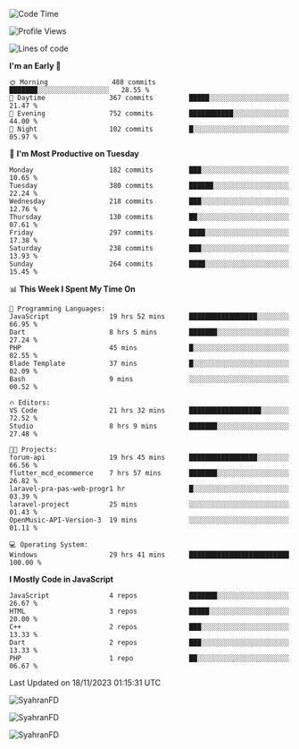 <!--START_SECTION:waka-->
![Code Time](http://img.shields.io/badge/Code%20Time-19%20hrs%2049%20mins-blue)

![Profile Views](http://img.shields.io/badge/Profile%20Views-98-blue)

![Lines of code](https://img.shields.io/badge/From%20Hello%20World%20I%27ve%20Written-360.9%20thousand%20lines%20of%20code-blue)

**I'm an Early 🐤** 

```text
🌞 Morning                488 commits         ███████░░░░░░░░░░░░░░░░░░   28.55 % 
🌆 Daytime                367 commits         █████░░░░░░░░░░░░░░░░░░░░   21.47 % 
🌃 Evening                752 commits         ███████████░░░░░░░░░░░░░░   44.00 % 
🌙 Night                  102 commits         █░░░░░░░░░░░░░░░░░░░░░░░░   05.97 % 
```
📅 **I'm Most Productive on Tuesday** 

```text
Monday                   182 commits         ███░░░░░░░░░░░░░░░░░░░░░░   10.65 % 
Tuesday                  380 commits         ██████░░░░░░░░░░░░░░░░░░░   22.24 % 
Wednesday                218 commits         ███░░░░░░░░░░░░░░░░░░░░░░   12.76 % 
Thursday                 130 commits         ██░░░░░░░░░░░░░░░░░░░░░░░   07.61 % 
Friday                   297 commits         ████░░░░░░░░░░░░░░░░░░░░░   17.38 % 
Saturday                 238 commits         ███░░░░░░░░░░░░░░░░░░░░░░   13.93 % 
Sunday                   264 commits         ████░░░░░░░░░░░░░░░░░░░░░   15.45 % 
```


📊 **This Week I Spent My Time On** 

```text
💬 Programming Languages: 
JavaScript               19 hrs 52 mins      █████████████████░░░░░░░░   66.95 % 
Dart                     8 hrs 5 mins        ███████░░░░░░░░░░░░░░░░░░   27.24 % 
PHP                      45 mins             █░░░░░░░░░░░░░░░░░░░░░░░░   02.55 % 
Blade Template           37 mins             █░░░░░░░░░░░░░░░░░░░░░░░░   02.09 % 
Bash                     9 mins              ░░░░░░░░░░░░░░░░░░░░░░░░░   00.52 % 

🔥 Editors: 
VS Code                  21 hrs 32 mins      ██████████████████░░░░░░░   72.52 % 
Studio                   8 hrs 9 mins        ███████░░░░░░░░░░░░░░░░░░   27.48 % 

🐱‍💻 Projects: 
forum-api                19 hrs 45 mins      █████████████████░░░░░░░░   66.56 % 
flutter_mcd_ecommerce    7 hrs 57 mins       ███████░░░░░░░░░░░░░░░░░░   26.82 % 
laravel-pra-pas-web-progr1 hr                █░░░░░░░░░░░░░░░░░░░░░░░░   03.39 % 
laravel-project          25 mins             ░░░░░░░░░░░░░░░░░░░░░░░░░   01.43 % 
OpenMusic-API-Version-3  19 mins             ░░░░░░░░░░░░░░░░░░░░░░░░░   01.11 % 

💻 Operating System: 
Windows                  29 hrs 41 mins      █████████████████████████   100.00 % 
```

**I Mostly Code in JavaScript** 

```text
JavaScript               4 repos             ███████░░░░░░░░░░░░░░░░░░   26.67 % 
HTML                     3 repos             █████░░░░░░░░░░░░░░░░░░░░   20.00 % 
C++                      2 repos             ███░░░░░░░░░░░░░░░░░░░░░░   13.33 % 
Dart                     2 repos             ███░░░░░░░░░░░░░░░░░░░░░░   13.33 % 
PHP                      1 repo              ██░░░░░░░░░░░░░░░░░░░░░░░   06.67 % 
```




 Last Updated on 18/11/2023 01:15:31 UTC
<!--END_SECTION:waka-->

<p align="left">
  <img src="https://github-readme-stats.vercel.app/api/top-langs?username=SyahranFD&layout=donut&hide=C%2B%2B,CMake,css&show_icons=true&locale=en&&theme=blueberry" alt="SyahranFD" />
</p>

<p align="left">
  <img src="https://github-readme-stats.vercel.app/api?username=SyahranFD&show_icons=true&locale=en&theme=blueberry" alt="SyahranFD" />
</p>

<p align="left">
  <img src="https://streak-stats.demolab.com/?user=SyahranFD&theme=blueberry" alt="SyahranFD"/>
</p>
